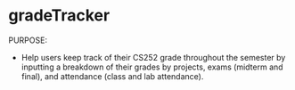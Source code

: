 # gradeTracker

PURPOSE:
- Help users keep track of their CS252 grade throughout the semester by inputting a breakdown of their grades by projects, exams (midterm and final), and attendance (class and lab attendance).
